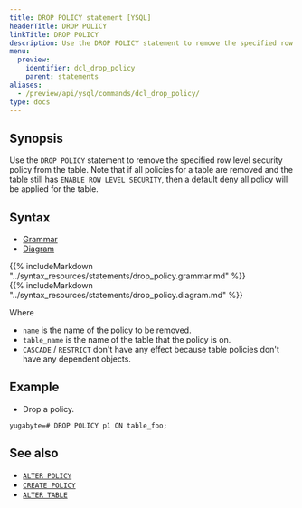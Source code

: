 ```yaml
---
title: DROP POLICY statement [YSQL]
headerTitle: DROP POLICY
linkTitle: DROP POLICY
description: Use the DROP POLICY statement to remove the specified row level security policy from the table.
menu:
  preview:
    identifier: dcl_drop_policy
    parent: statements
aliases:
  - /preview/api/ysql/commands/dcl_drop_policy/
type: docs
---
```


## Synopsis

Use the `DROP POLICY` statement to remove the specified row level security policy from the table. Note that if all
policies for a table are removed and the table still has `ENABLE ROW LEVEL SECURITY`, then a default
deny all policy will be applied for the table.

## Syntax

<ul class="nav nav-tabs nav-tabs-yb">
  <li >
    <a href="#grammar" class="nav-link active" id="grammar-tab" data-toggle="tab" role="tab" aria-controls="grammar" aria-selected="true">
      <i class="fas fa-file-alt" aria-hidden="true"></i>
      Grammar
    </a>
  </li>
  <li>
    <a href="#diagram" class="nav-link" id="diagram-tab" data-toggle="tab" role="tab" aria-controls="diagram" aria-selected="false">
      <i class="fas fa-project-diagram" aria-hidden="true"></i>
      Diagram
    </a>
  </li>
</ul>

<div class="tab-content">
  <div id="grammar" class="tab-pane fade show active" role="tabpanel" aria-labelledby="grammar-tab">
  {{% includeMarkdown "../syntax_resources/statements/drop_policy.grammar.md" %}}
  </div>
  <div id="diagram" class="tab-pane fade" role="tabpanel" aria-labelledby="diagram-tab">
  {{% includeMarkdown "../syntax_resources/statements/drop_policy.diagram.md" %}}
  </div>
</div>

Where

- `name` is the name of the policy to be removed.
- `table_name` is the name of the table that the policy is on.
- `CASCADE` / `RESTRICT` don't have any effect because table policies don't have any dependent objects.

## Example

- Drop a policy.

```plpgsql
yugabyte=# DROP POLICY p1 ON table_foo;
```

## See also

- [`ALTER POLICY`](../dcl_alter_policy)
- [`CREATE POLICY`](../dcl_create_policy)
- [`ALTER TABLE`](../ddl_alter_table)
